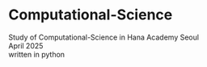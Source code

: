 # Computational-Science
Study of Computational-Science in Hana Academy Seoul 
<br/> April 2025
<br/> written in python

